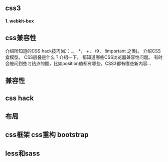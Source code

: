 

## css3
#### 1. webkit-box



## css兼容性

介绍所知道的CSS hack技巧(如：_， *， +， \9， !important 之类)。
介绍CSS盒模型。
CSS层叠是什么？介绍一下。
都知道哪些CSS浏览器兼容性问题。
有时会被问到些刁钻点的题，比如position值都有哪些，CSS3都有哪些新内容...

## 兼容性
## css hack
## 布局
## css框架 css重构 bootstrap
## less和sass